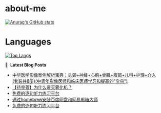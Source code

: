 # about-me
[![Anurag's GitHub stats](https://github-readme-stats.vercel.app/api?username=whitewatercn)](https://github.com/anuraghazra/github-readme-stats)

# Languages
[![Top Langs](https://github-readme-stats.vercel.app/api/top-langs/?username=whitewatercn)](https://github.com/anuraghazra/github-readme-stats)

📕 &nbsp;**Latest Blog Posts**
<!-- BLOG-POST-LIST:START -->
- [中华医学影像案例解析宝典：头颈+神经+心胸+骨肌+腹部+儿科+护理+介入&lpar;套装共8册&rpar;&lpar;中青年影像医师和临床医师学习和提高的&quot;宝典&quot;&rpar;](https://forum.beginner.center/t/topic/1357/3)
- [【待完善】为什么要买雾化机？](https://forum.beginner.center/t/topic/1377/1)
- [免费的逐句听力练习平台](https://forum.beginner.center/t/topic/1374/3)
- [通过homebrew安装百度网盘和网易邮箱大师](https://forum.beginner.center/t/topic/1375/1)
- [免费的逐句听力练习平台](https://forum.beginner.center/t/topic/1374/1)
<!-- BLOG-POST-LIST:END -->
